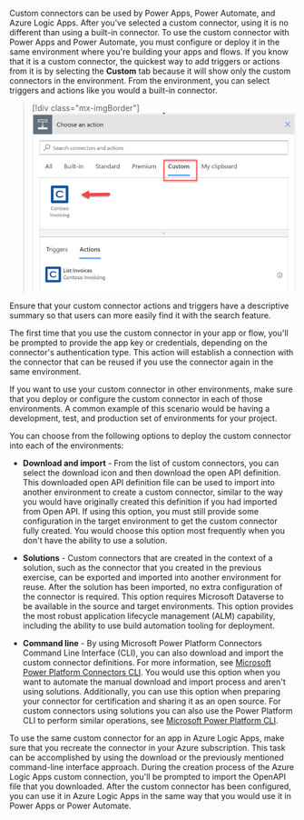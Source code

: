 Custom connectors can be used by Power Apps, Power Automate, and Azure Logic Apps. After you've selected a custom connector, using it is no different than using a built-in connector. To use the custom connector with Power Apps and Power Automate, you must configure or deploy it in the same environment where you're building your apps and flows. If you know that it is a custom connector, the quickest way to add triggers or actions from it is by selecting the **Custom** tab because it will show only the custom connectors in the environment. From the environment, you can select triggers and actions like you would a built-in connector.

> [!div class="mx-imgBorder"]
> [![Screenshot showing choosing the Custom tab to show only the custom connectors.](../media/custom-action.png)](../media/custom-action.png#lightbox)

Ensure that your custom connector actions and triggers have a descriptive summary so that users can more easily find it with the search feature.

The first time that you use the custom connector in your app or flow, you'll be prompted to provide the app key or credentials, depending on the connector's authentication type. This action will establish a connection with the connector that can be reused if you use the connector again in the same environment.

If you want to use your custom connector in other environments, make sure that you deploy or configure the custom connector in each of those environments. A common example of this scenario would be having a development, test, and production set of environments for your project.

You can choose from the following options to deploy the custom connector into each of the environments:

- **Download and import** - From the list of custom connectors, you can select the download icon and then download the open API definition. This downloaded open API definition file can be used to import into another environment to create a custom connector, similar to the way you would have originally created this definition if you had imported from Open API. If using this option, you must still provide some configuration in the target environment to get the custom connector fully created. You would choose this option most frequently when you don't have the ability to use a solution.

- **Solutions** - Custom connectors that are created in the context of a solution, such as the connector that you created in the previous exercise, can be exported and imported into another environment for reuse. After the solution has been imported, no extra configuration of the connector is required. This option requires Microsoft Dataverse to be available in the source and target environments. This option provides the most robust application lifecycle management (ALM) capability, including the ability to use build automation tooling for deployment.

- **Command line** - By using Microsoft Power Platform Connectors Command Line Interface (CLI), you can also download and import the custom connector definitions. For more information, see [Microsoft Power Platform Connectors CLI](/connectors/custom-connectors/paconn-cli/?azure-portal=true). You would use this option when you want to automate the manual download and import process and aren't using solutions. Additionally, you can use this option when preparing your connector for certification and sharing it as an open source. For custom connectors using solutions you can also use the Power Platform CLI to perform similar operations, see [Microsoft Power Platform CLI](/power-platform/developer/cli/reference/connector/?azure-portal=true).

To use the same custom connector for an app in Azure Logic Apps, make sure that you recreate the connector in your Azure subscription. This task can be accomplished by using the download or the previously mentioned command-line interface approach. During the creation process of the Azure Logic Apps custom connection, you'll be prompted to import the OpenAPI file that you downloaded. After the custom connector has been configured, you can use it in Azure Logic Apps in the same way that you would use it in Power Apps or Power Automate.
